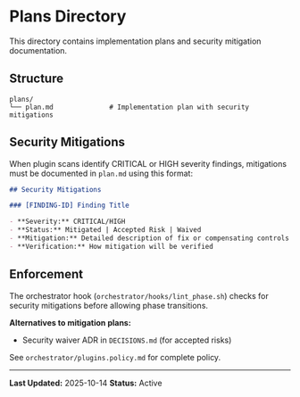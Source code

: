 # Plans Directory

This directory contains implementation plans and security mitigation documentation.

## Structure

```
plans/
└── plan.md              # Implementation plan with security mitigations
```

## Security Mitigations

When plugin scans identify CRITICAL or HIGH severity findings, mitigations must be documented in `plan.md` using this format:

```markdown
## Security Mitigations

### [FINDING-ID] Finding Title

- **Severity:** CRITICAL/HIGH
- **Status:** Mitigated | Accepted Risk | Waived
- **Mitigation:** Detailed description of fix or compensating controls
- **Verification:** How mitigation will be verified
```

## Enforcement

The orchestrator hook (`orchestrator/hooks/lint_phase.sh`) checks for security mitigations before allowing phase transitions.

**Alternatives to mitigation plans:**

- Security waiver ADR in `DECISIONS.md` (for accepted risks)

See `orchestrator/plugins.policy.md` for complete policy.

---

**Last Updated:** 2025-10-14
**Status:** Active
